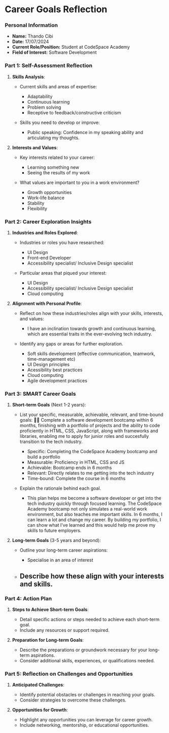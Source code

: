 
# Career Goals Reflection

### Personal Information

- **Name:** Thando Cibi
- **Date:** 17/07/2024
- **Current Role/Position:** Student at CodeSpace Academy
- **Field of Interest:** Software Development

### Part 1: Self-Assessment Reflection

1. **Skills Analysis**:
    
    - Current skills and areas of expertise:
        - Adaptability
        - Continuous learning
        - Problem solving
        - Receptive to feedback/constructive criticism
        
    - Skills you need to develop or improve:
        - Public speaking: Confidence in my speaking ability and articulating my thoughts.

2. **Interests and Values**:
    
    - Key interests related to your career:
        - Learning something new
        - Seeing the results of my work

    - What values are important to you in a work environment?
        - Growth opportunities
        - Work-life balance
        - Stability
        - Flexibility 

### Part 2: Career Exploration Insights

1. **Industries and Roles Explored**:
    
    - Industries or roles you have researched:
        - UI Design
        - Front-end Developer
        - Accessibility specialist/ Inclusive Design specialist

    - Particular areas that piqued your interest:
        - UI Design
        - Accessibility specialist/ Inclusive Design specialist
        - Cloud computing

2. **Alignment with Personal Profile**:
    
    - Reflect on how these industries/roles align with your skills, interests, and values:
        - I have an inclination towards growth and continuous learning, which are essential traits in the ever-evolving tech industry.

    - Identify any gaps or areas for further exploration.
        - Soft skills development (effective communication, teamwork, time-management etc)
        - UI Design principles
        - Acessibility best practices
        - Cloud computing
        - Agile development practices

### Part 3: SMART Career Goals

1. **Short-term Goals** (Next 1-2 years):
    
    - List your specific, measurable, achievable, relevant, and time-bound goals:
        💪🏽 Complete a software development bootcamp within 6 months, finishing with a portfolio of projects and the ability to code proficiently in HTML, CSS, JavaScript, along with frameworks and libraries, enabling me to apply for junior roles and succesfully transition to the tech industry.
        - Specific: Completing the CodeSpace Academy bootcamp and build a portfolio
        - Measurable: Proficiency in HTML, CSS and JS
        - Achievable: Bootcamp ends in 6 months
        - Relevant: Directly relates to me getting into the tech industry
        - Time-bound: Complete the course in 6 months

    - Explain the rationale behind each goal.
        - This plan helps me become a software developer or get into the tech industry quickly through focused learning. The CodeSpace Academy bootcamp not only simulates a real-world work environment, but also teaches me important skills. In 6 months, I can learn a lot and change my career.
        By building my portfolio, I can show what I've learned and this would help me prove my skills to future employers. 

2. **Long-term Goals** (3-5 years and beyond):
    
    - Outline your long-term career aspirations:
        - Specialise in an area of interest

    - Describe how these align with your interests and skills.
        - 

### Part 4: Action Plan

1. **Steps to Achieve Short-term Goals**:
    
    - Detail specific actions or steps needed to achieve each short-term goal.
    - Include any resources or support required.
2. **Preparation for Long-term Goals**:
    
    - Describe the preparations or groundwork necessary for your long-term aspirations.
    - Consider additional skills, experiences, or qualifications needed.

### Part 5: Reflection on Challenges and Opportunities

1. **Anticipated Challenges**:
    
    - Identify potential obstacles or challenges in reaching your goals.
    - Consider strategies to overcome these challenges.
2. **Opportunities for Growth**:
    
    - Highlight any opportunities you can leverage for career growth.
    - Include networking, mentorship, or educational opportunities.



